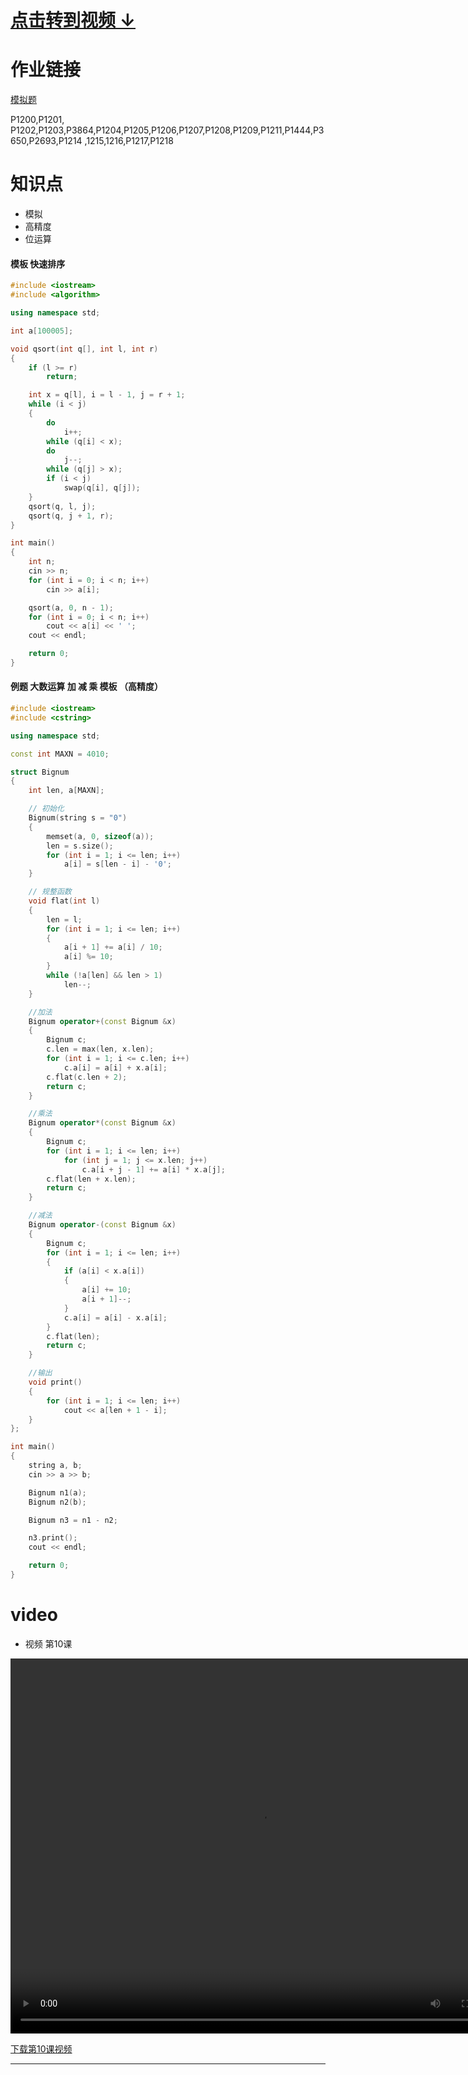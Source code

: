 # [点击转到视频 ↓ ](#video)

# 作业链接
[模拟题](https://www.luogu.com.cn/contest/82071)

P1200,P1201,
P1202,P1203,P3864,P1204,P1205,P1206,P1207,P1208,P1209,P1211,P1444,P3650,P2693,P1214	,1215,1216,P1217,P1218

#  知识点

- 模拟
- 高精度
- 位运算

#### 模板 快速排序
```cpp
#include <iostream>
#include <algorithm>

using namespace std;

int a[100005];

void qsort(int q[], int l, int r)
{
    if (l >= r)
        return;

    int x = q[l], i = l - 1, j = r + 1;
    while (i < j)
    {
        do
            i++;
        while (q[i] < x);
        do
            j--;
        while (q[j] > x);
        if (i < j)
            swap(q[i], q[j]);
    }
    qsort(q, l, j);
    qsort(q, j + 1, r);
}

int main()
{
    int n;
    cin >> n;
    for (int i = 0; i < n; i++)
        cin >> a[i];

    qsort(a, 0, n - 1);
    for (int i = 0; i < n; i++)
        cout << a[i] << ' ';
    cout << endl;

    return 0;
}

```



#### 例题 大数运算  加 减 乘 模板 （高精度）
```cpp
#include <iostream>
#include <cstring>

using namespace std;

const int MAXN = 4010;

struct Bignum
{
    int len, a[MAXN];

    // 初始化
    Bignum(string s = "0")
    {
        memset(a, 0, sizeof(a));
        len = s.size();
        for (int i = 1; i <= len; i++)
            a[i] = s[len - i] - '0';
    }

    // 规整函数
    void flat(int l)
    {
        len = l;
        for (int i = 1; i <= len; i++)
        {
            a[i + 1] += a[i] / 10;
            a[i] %= 10;
        }
        while (!a[len] && len > 1)
            len--;
    }

    //加法
    Bignum operator+(const Bignum &x)
    {
        Bignum c;
        c.len = max(len, x.len);
        for (int i = 1; i <= c.len; i++)
            c.a[i] = a[i] + x.a[i];
        c.flat(c.len + 2);
        return c;
    }

    //乘法
    Bignum operator*(const Bignum &x)
    {
        Bignum c;
        for (int i = 1; i <= len; i++)
            for (int j = 1; j <= x.len; j++)
                c.a[i + j - 1] += a[i] * x.a[j];
        c.flat(len + x.len);
        return c;
    }

    //减法
    Bignum operator-(const Bignum &x)
    {
        Bignum c;
        for (int i = 1; i <= len; i++)
        {
            if (a[i] < x.a[i])
            {
                a[i] += 10;
                a[i + 1]--;
            }
            c.a[i] = a[i] - x.a[i];
        }
        c.flat(len);
        return c;
    }

    //输出
    void print()
    {
        for (int i = 1; i <= len; i++)
            cout << a[len + 1 - i];
    }
};

int main()
{
    string a, b;
    cin >> a >> b;

    Bignum n1(a);
    Bignum n2(b);

    Bignum n3 = n1 - n2;

    n3.print();
    cout << endl;

    return 0;
}

```





# video

- 视频 第10课

<video src="https://www.imcr.top/Vidies/10th.mp4" width="800px" height="600px" controls="controls"></video>

[下载第10课视频](https://www.imcr.top/Vidies/10th.mp4)





---
